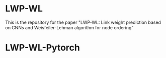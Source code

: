 # LWP-WL


This is the repository for the paper "LWP-WL: Link weight prediction based on
CNNs and Weisfeiler-Lehman algorithm for node ordering"


# LWP-WL-Pytorch
